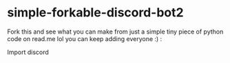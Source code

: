 # simple-forkable-discord-bot2
Fork this and see what you can make from just a simple tiny piece of python code on read.me lol you can keep adding everyone :)
:

Import discord
